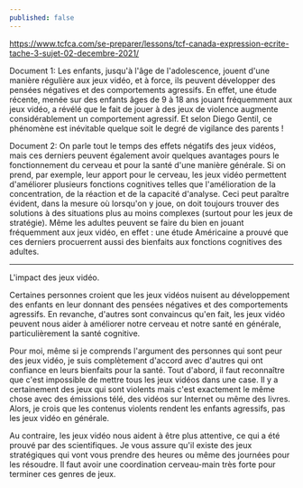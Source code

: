 ```yaml
---
published: false
---
```

https://www.tcfca.com/se-preparer/lessons/tcf-canada-expression-ecrite-tache-3-sujet-02-decembre-2021/

Document 1: Les enfants, jusqu'à l'âge de l'adolescence, jouent d'une manière régulière aux jeux vidéo, et à force, ils peuvent développer des pensées négatives et des comportements agressifs. En effet, une étude récente, menée sur des enfants âges de 9 à 18 ans jouant fréquemment aux jeux vidéo, a révélé que le fait de jouer à des jeux de violence augmente considérablement un comportement agressif. Et selon Diego Gentil, ce phénomène est inévitable quelque soit le degré de vigilance des parents !

Document 2: On parle tout le temps des effets négatifs des jeux vidéos, mais ces derniers peuvent également avoir quelques avantages pours le fonctionnement du cerveau et pour la santé d'une manière générale. Si on prend, par exemple, leur apport pour le cerveau, les jeux vidéo permettent d'améliorer plusieurs fonctions cognitives telles que l'amélioration de la concentration, de la réaction et de la capacité d'analyse. Ceci peut paraître évident, dans la mesure où lorsqu'on y joue, on doit toujours trouver des solutions à des situations plus au moins complexes (surtout pour les jeux de stratégie). Même les adultes peuvent se faire du bien en jouant fréquemment aux jeux vidéo, en effet : une étude Américaine a prouvé que ces derniers procuerrent aussi des bienfaits aux fonctions cognitives des adultes.

---
L'impact des jeux vidéo.

Certaines personnes croient que les jeux vidéos nuisent au développement des enfants en leur donnant des pensées négatives et des comportements agressifs. En revanche, d'autres sont convaincus qu'en fait, les jeux vidéo peuvent nous aider à améliorer notre cerveau et notre santé en générale, particulièrement la santé cognitive.

Pour moi, même si je comprends l'argument des personnes qui sont peur des jeux vidéo, je suis complètement d'accord avec d'autres qui ont confiance en leurs bienfaits pour la santé. Tout d'abord, il faut reconnaître que c'est impossible de mettre tous les jeux vidéos dans une case. Il y a certainement des jeux qui sont violents mais c'est exactement le même chose avec des émissions télé, des vidéos sur Internet ou même des livres. Alors, je crois que les contenus violents rendent les enfants agressifs, pas les jeux vidéo en générale.

Au contraire, les jeux vidéo nous aident à être plus attentive, ce qui a été prouvé par des scientifiques. Je vous assure qu'il existe des jeux stratégiques qui vont vous prendre des heures ou même des journées pour les résoudre. Il faut avoir une coordination cerveau-main très forte pour terminer ces genres de jeux.